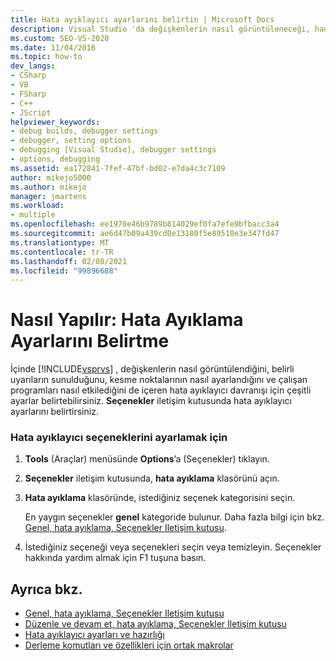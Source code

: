 ```yaml
---
title: Hata ayıklayıcı ayarlarını belirtin | Microsoft Docs
description: Visual Studio 'da değişkenlerin nasıl görüntüleneceği, hangi uyarıların sunulduğu ve kesme noktalarının nasıl ayarlanacağı gibi çeşitli hata ayıklayıcı davranışı için çeşitli ayarları belirtin.
ms.custom: SEO-VS-2020
ms.date: 11/04/2016
ms.topic: how-to
dev_langs:
- CSharp
- VB
- FSharp
- C++
- JScript
helpviewer_keywords:
- debug builds, debugger settings
- debugger, setting options
- debugging [Visual Studio], debugger settings
- options, debugging
ms.assetid: ea172841-7fef-47bf-bd02-e7da4c3c7109
author: mikejo5000
ms.author: mikejo
manager: jmartens
ms.workload:
- multiple
ms.openlocfilehash: ee1970e46b9789b814029ef0fa7efe9bfbacc3a4
ms.sourcegitcommit: ae6d47b09a439cd0e13180f5e89510e3e347fd47
ms.translationtype: MT
ms.contentlocale: tr-TR
ms.lasthandoff: 02/08/2021
ms.locfileid: "99896688"
---
```

# <a name="how-to-specify-debugger-settings"></a>Nasıl Yapılır: Hata Ayıklama Ayarlarını Belirtme
İçinde [!INCLUDE[vsprvs](../code-quality/includes/vsprvs_md.md)] , değişkenlerin nasıl görüntülendiğini, belirli uyarıların sunulduğunu, kesme noktalarının nasıl ayarlandığını ve çalışan programları nasıl etkilediğini de içeren hata ayıklayıcı davranışı için çeşitli ayarlar belirtebilirsiniz. **Seçenekler** iletişim kutusunda hata ayıklayıcı ayarlarını belirtirsiniz.

### <a name="to-set-debugger-options"></a>Hata ayıklayıcı seçeneklerini ayarlamak için

1. **Tools** (Araçlar) menüsünde **Options**’a (Seçenekler) tıklayın.

2. **Seçenekler** iletişim kutusunda, **hata ayıklama** klasörünü açın.

3. **Hata ayıklama** klasöründe, istediğiniz seçenek kategorisini seçin.

     En yaygın seçenekler **genel** kategoride bulunur. Daha fazla bilgi için bkz. [Genel, hata ayıklama, Seçenekler Iletişim kutusu](../debugger/general-debugging-options-dialog-box.md).

4. İstediğiniz seçeneği veya seçenekleri seçin veya temizleyin. Seçenekler hakkında yardım almak için F1 tuşuna basın.

## <a name="see-also"></a>Ayrıca bkz.
- [Genel, hata ayıklama, Seçenekler Iletişim kutusu](../debugger/general-debugging-options-dialog-box.md)
- [Düzenle ve devam et, hata ayıklama, Seçenekler Iletişim kutusu](./edit-and-continue.md)
- [Hata ayıklayıcı ayarları ve hazırlığı](../debugger/debugger-settings-and-preparation.md)
- [Derleme komutları ve özellikleri için ortak makrolar](/cpp/build/reference/common-macros-for-build-commands-and-properties)